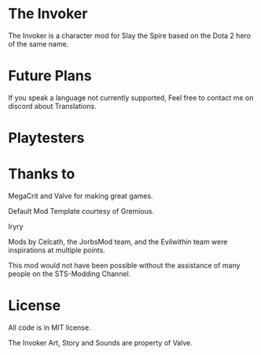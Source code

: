 # The Invoker

The Invoker is a character mod for Slay the Spire based on the Dota 2 hero of the same name.

# Future Plans

If you speak a language not currently supported, Feel free to contact me on discord about Translations.

# Playtesters

# Thanks to

MegaCrit and Valve for making great games.

Default Mod Template courtesy of Gremious.

Iryry

Mods by Celcath, the JorbsMod team, and the Evilwithin team were inspirations at multiple points. 

This mod would not have been possible without the assistance of many people on the STS-Modding Channel.

# License

All code is in MIT license.

The Invoker Art, Story and Sounds are property of Valve.


